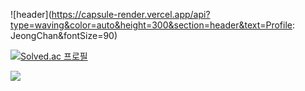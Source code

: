 ![header](https://capsule-render.vercel.app/api?type=waving&color=auto&height=300&section=header&text=Profile: JeongChan&fontSize=90)

[![Solved.ac
프로필](http://mazassumnida.wtf/api/mini/generate_badge?boj=idgachan)](https://solved.ac/idgachan)

<img src="http://mazandi.herokuapp.com/api?handle={idgachan}&theme=cold"/>
